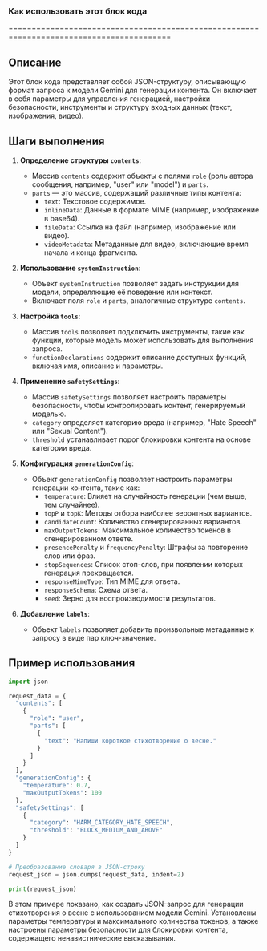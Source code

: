 ### Как использовать этот блок кода

=========================================================================================

Описание
-------------------------
Этот блок кода представляет собой JSON-структуру, описывающую формат запроса к модели Gemini для генерации контента. Он включает в себя параметры для управления генерацией, настройки безопасности, инструменты и структуру входных данных (текст, изображения, видео).

Шаги выполнения
-------------------------
1. **Определение структуры `contents`**:
   - Массив `contents` содержит объекты с полями `role` (роль автора сообщения, например, "user" или "model") и `parts`.
   - `parts` — это массив, содержащий различные типы контента:
     - `text`: Текстовое содержимое.
     - `inlineData`: Данные в формате MIME (например, изображение в base64).
     - `fileData`: Ссылка на файл (например, изображение или видео).
     - `videoMetadata`: Метаданные для видео, включающие время начала и конца фрагмента.

2. **Использование `systemInstruction`**:
   - Объект `systemInstruction` позволяет задать инструкции для модели, определяющие её поведение или контекст.
   - Включает поля `role` и `parts`, аналогичные структуре `contents`.

3. **Настройка `tools`**:
   - Массив `tools` позволяет подключить инструменты, такие как функции, которые модель может использовать для выполнения запроса.
   - `functionDeclarations` содержит описание доступных функций, включая имя, описание и параметры.

4. **Применение `safetySettings`**:
   - Массив `safetySettings` позволяет настроить параметры безопасности, чтобы контролировать контент, генерируемый моделью.
   - `category` определяет категорию вреда (например, "Hate Speech" или "Sexual Content").
   - `threshold` устанавливает порог блокировки контента на основе категории вреда.

5. **Конфигурация `generationConfig`**:
   - Объект `generationConfig` позволяет настроить параметры генерации контента, такие как:
     - `temperature`: Влияет на случайность генерации (чем выше, тем случайнее).
     - `topP` и `topK`: Методы отбора наиболее вероятных вариантов.
     - `candidateCount`: Количество сгенерированных вариантов.
     - `maxOutputTokens`: Максимальное количество токенов в сгенерированном ответе.
     - `presencePenalty` и `frequencyPenalty`: Штрафы за повторение слов или фраз.
     - `stopSequences`: Список стоп-слов, при появлении которых генерация прекращается.
     - `responseMimeType`: Тип MIME для ответа.
     - `responseSchema`: Схема ответа.
     - `seed`: Зерно для воспроизводимости результатов.

6. **Добавление `labels`**:
   - Объект `labels` позволяет добавить произвольные метаданные к запросу в виде пар ключ-значение.

Пример использования
-------------------------

```python
import json

request_data = {
  "contents": [
    {
      "role": "user",
      "parts": [
        {
          "text": "Напиши короткое стихотворение о весне."
        }
      ]
    }
  ],
  "generationConfig": {
    "temperature": 0.7,
    "maxOutputTokens": 100
  },
  "safetySettings": [
    {
      "category": "HARM_CATEGORY_HATE_SPEECH",
      "threshold": "BLOCK_MEDIUM_AND_ABOVE"
    }
  ]
}

# Преобразование словаря в JSON-строку
request_json = json.dumps(request_data, indent=2)

print(request_json)
```

В этом примере показано, как создать JSON-запрос для генерации стихотворения о весне с использованием модели Gemini. Установлены параметры температуры и максимального количества токенов, а также настроены параметры безопасности для блокировки контента, содержащего ненавистнические высказывания.